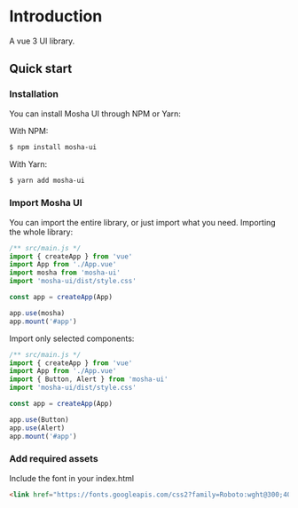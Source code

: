# Introduction

A vue 3 UI library.

## Quick start

### Installation

You can install Mosha UI through NPM or Yarn:

With NPM:

```bash
$ npm install mosha-ui
```

With Yarn:

```bash
$ yarn add mosha-ui
```

### Import Mosha UI

You can import the entire library, or just import what you need.
Importing the whole library:

```js
/** src/main.js */
import { createApp } from 'vue'
import App from './App.vue'
import mosha from 'mosha-ui'
import 'mosha-ui/dist/style.css'

const app = createApp(App)

app.use(mosha)
app.mount('#app')
```

Import only selected components:

```js
/** src/main.js */
import { createApp } from 'vue'
import App from './App.vue'
import { Button, Alert } from 'mosha-ui'
import 'mosha-ui/dist/style.css'

const app = createApp(App)

app.use(Button)
app.use(Alert)
app.mount('#app')
```
### Add required assets

Include the font in your index.html
```html
<link href="https://fonts.googleapis.com/css2?family=Roboto:wght@300;400;700&display=swap" rel="stylesheet">
```